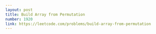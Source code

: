 ```yaml
---
layout: post
title: Build Array from Permutation
number: 1920
link: https://leetcode.com/problems/build-array-from-permutation
---
```

